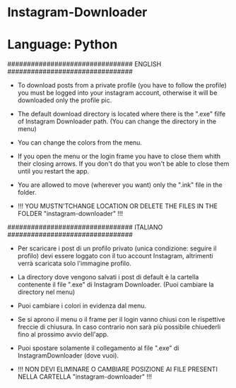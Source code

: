 # Instagram-Downloader

# Language: Python

################################
ENGLISH
################################

- To download posts from a private profile (you have to follow the profile) you must be logged into your instagram account, otherwise it will be downloaded only the profile pic.

- The default download directory is located where there is the ".exe" filfe of Instagram Downloader path.
  (You can change the directory in the menu)
  
- You can change the colors from the menu.
  
- If you open the menu or the login frame you have to close them whith their closing arrows. If you don't do that you won't be able to close them until you restart the app.

- You are allowed to move (wherever you want) only the ".ink" file in the folder.
  
- !!! YOU MUSTN'TCHANGE LOCATION OR DELETE THE FILES IN THE FOLDER "instagram-downloader" !!!

################################
ITALIANO
################################

- Per scaricare i post di un profilo privato (unica condizione: seguire il profilo) devi essere loggato con il tuo account Instagram, altrimenti verrà scaricata solo l'immagine profilo.

- La directory dove vengono salvati i post di default è la cartella contenente il file ".exe" di Instagram Downloader.
  (Puoi cambiare la directory nel menu)
  
- Puoi cambiare i colori in evidenza dal menu.
  
- Se si aprono il menu o il frame per il login vanno chiusi con le rispettive freccie di chiusura. In caso contrario non sarà più possibile chiuederli fino al prossimo avvio dell'app.

- Puoi spostare solamente il collegamento al file ".exe" di InstagramDownloader (dove vuoi).
  
- !!! NON DEVI ELIMINARE O CAMBIARE POSIZIONE AI FILE PRESENTI NELLA CARTELLA "instagram-downloader" !!!
